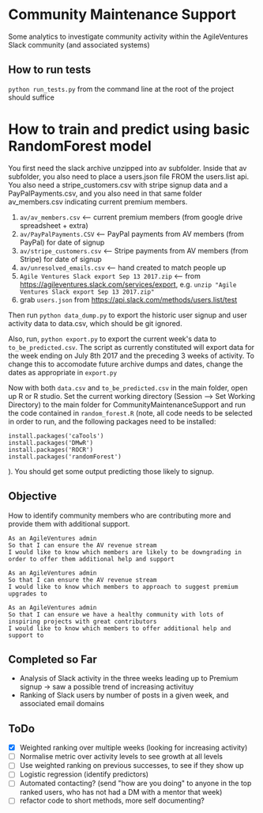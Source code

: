 # Community Maintenance Support

Some analytics to investigate community activity within the AgileVentures Slack community (and associated systems)

## How to run tests  
`python run_tests.py` from the command line at the root of the project should suffice

# How to train and predict using basic RandomForest model

You first need the slack archive unzipped into av subfolder.  Inside that av subfolder, you also need to place a users.json file FROM the users.list api.  You also need a stripe_customers.csv with stripe signup data and a PayPalPayments.csv, and you also need in that same folder av_members.csv indicating current premium members.

1) `av/av_members.csv` <-- current premium members (from google drive spreadsheet + extra)
2) `av/PayPalPayments.CSV` <-- PayPal payments from AV members (from PayPal) for date of signup
3) `av/stripe_customers.csv` <-- Stripe payments from AV members (from Stripe) for date of signup
4) `av/unresolved_emails.csv` <-- hand created to match people up
5) `Agile Ventures Slack export Sep 13 2017.zip` <-- from https://agileventures.slack.com/services/export, e.g. `unzip "Agile Ventures Slack export Sep 13 2017.zip"`
6) grab `users.json` from https://api.slack.com/methods/users.list/test

Then run `python data_dump.py` to export the historic user signup and user activity data to data.csv, which should be git ignored.

Also, run, `python export.py` to export the current week's data to `to_be_predicted.csv`.  The script as currently constituted will export data for the week ending on July 8th 2017 and the preceding 3 weeks of activity.  To change this to accomodate future archive dumps and dates, change the dates as appropriate in `export.py`

Now with both `data.csv` and `to_be_predicted.csv` in the main folder, open up R or R studio.  Set the current working directory (Session --> Set Working Directory) to the main folder for CommunityMaintenanceSupport and run the
code contained in `random_forest.R` (note, all code needs to be selected in order to run, and the following packages need to be installed:

```
install.packages('caTools')
install.packages('DMwR')
install.packages('ROCR')
install.packages('randomForest')
```


).  You should get some output predicting those likely to signup.

## Objective

How to identify community members who are contributing more and provide them with additional support.

```
As an AgileVentures admin
So that I can ensure the AV revenue stream
I would like to know which members are likely to be downgrading in order to offer them additional help and support
```

```
As an AgileVentures admin
So that I can ensure the AV revenue stream
I would like to know which members to approach to suggest premium upgrades to
```

```
As an AgileVentures admin
So that I can ensure we have a healthy community with lots of inspiring projects with great contributors
I would like to know which members to offer additional help and support to
```

## Completed so Far

* Analysis of Slack activity in the three weeks leading up to Premium signup -> saw a possible trend of increasing activituy
* Ranking of Slack users by number of posts in a given week, and associated email domains

## ToDo

* [x] Weighted ranking over multiple weeks (looking for increasing activity)
* [ ] Normalise metric over activity levels to see growth at all levels
* [ ] Use weighted ranking on previous successes, to see if they show up
* [ ] Logistic regression (identify predictors)
* [ ] Automated contacting? (send "how are you doing" to anyone in the top ranked users, who has not had a DM with a mentor that week)
* [ ] refactor code to short methods, more self documenting?
